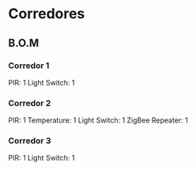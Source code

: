 # Corredores

## B.O.M

### Corredor 1

PIR: 1
Light Switch: 1

### Corredor 2

PIR: 1
Temperature: 1
Light Switch: 1
ZigBee Repeater: 1

### Corredor 3

PIR: 1
Light Switch: 1

